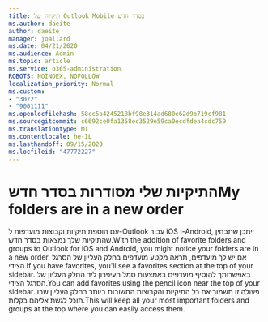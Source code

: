 ```yaml
---
title: תיקיות של Outlook Mobile בסדר חדש
ms.author: daeite
author: daeite
manager: joallard
ms.date: 04/21/2020
ms.audience: Admin
ms.topic: article
ms.service: o365-administration
ROBOTS: NOINDEX, NOFOLLOW
localization_priority: Normal
ms.custom:
- "3072"
- "9001111"
ms.openlocfilehash: 58cc5b4245218bf98e314ad680e62d9b719cf981
ms.sourcegitcommit: c6692ce0fa1358ec3529e59ca0ecdfdea4cdc759
ms.translationtype: MT
ms.contentlocale: he-IL
ms.lasthandoff: 09/15/2020
ms.locfileid: "47772227"
---
```

# <a name="my-folders-are-in-a-new-order"></a><span data-ttu-id="66a48-102">התיקיות שלי מסודרות בסדר חדש</span><span class="sxs-lookup"><span data-stu-id="66a48-102">My folders are in a new order</span></span>

<span data-ttu-id="66a48-103">עם הוספת תיקיות וקבוצות מועדפות ל-Outlook עבור iOS ו-Android, ייתכן שתבחין שהתיקיות שלך נמצאות בסדר חדש.</span><span class="sxs-lookup"><span data-stu-id="66a48-103">With the addition of favorite folders and groups to Outlook for iOS and Android, you might notice your folders are in a new order.</span></span> <span data-ttu-id="66a48-104">אם יש לך מועדפים, תראה מקטע מועדפים בחלק העליון של הסרגל הצידי.</span><span class="sxs-lookup"><span data-stu-id="66a48-104">If you have favorites, you'll see a favorites section at the top of your sidebar.</span></span> <span data-ttu-id="66a48-105">באפשרותך להוסיף מועדפים באמצעות סמל העיפרון ליד החלק העליון של הסרגל הצידי.</span><span class="sxs-lookup"><span data-stu-id="66a48-105">You can add favorites using the pencil icon near the top of your sidebar.</span></span> <span data-ttu-id="66a48-106">פעולה זו תשמור את כל התיקיות והקבוצות החשובות ביותר בחלק העליון שבו תוכל לגשת אליהם בקלות.</span><span class="sxs-lookup"><span data-stu-id="66a48-106">This will keep all your most important folders and groups at the top where you can easily access them.</span></span>